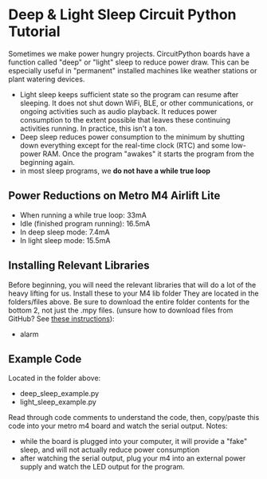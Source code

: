 # Deep & Light Sleep Circuit Python Tutorial

Sometimes we make power hungry projects. CircuitPython boards have a function called "deep" or "light" sleep to reduce power draw. This can be especially useful in "permanent" installed machines like weather stations or plant watering devices.  

* Light sleep keeps sufficient state so the program can resume after sleeping. It does not shut down WiFi, BLE, or other communications, or ongoing activities such as audio playback. It reduces power consumption to the extent possible that leaves these continuing activities running. In practice, this isn't a ton. 
* Deep sleep reduces power consumption to the minimum by shutting down everything except for the real-time clock (RTC) and some low-power RAM. Once the program "awakes" it starts the program from the beginning again. 
* in most sleep programs, we **do not have a while true loop**

## Power Reductions on Metro M4 Airlift Lite
* When running a while true loop: 33mA
* Idle (finished program running): 16.5mA
* In deep sleep mode: 7.4mA 
* In light sleep mode: 15.5mA

## Installing Relevant Libraries

Before beginning, you will need the relevant libraries that will do a lot of the heavy lifting for us. Install these to your M4 lib folder They are located in the folders/files above. Be sure to download the entire folder contents for the bottom 2, not just the .mpy files. (unsure how to download files from GitHub? See [these instructions](https://www.itprotoday.com/development-techniques-and-management/how-do-i-download-files-github)):
* alarm

## Example Code
Located in the folder above:
* deep_sleep_example.py
* light_sleep_example.py

Read through code comments to understand the code, then, copy/paste this code into your metro m4 board and watch the serial output.
Notes:
* while the board is plugged into your computer, it will provide a "fake" sleep, and will not actually reduce power consumption
* after watching the serial output, plug your m4 into an external power supply and watch the LED output for the program. 

